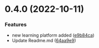 # 0.4.0 (2022-10-11)


### Features

* new learning platform added ([e9b84ca](https://github.com/Uncodedtech/100-days-of-Web3/commit/e9b84ca97bdb932b265d121c533884e3ee7bb1f3))
* Update Readme.md ([64aa9e9](https://github.com/Uncodedtech/100-days-of-Web3/commit/64aa9e93180038a90435ee1ef034fb822ec51ee4))



